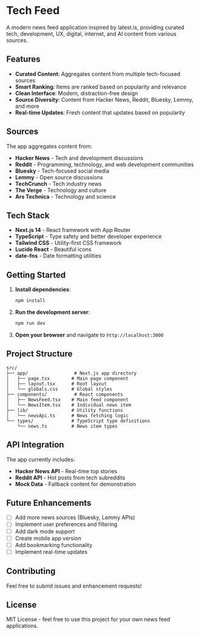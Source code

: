 # Tech Feed

A modern news feed application inspired by latest.is, providing curated tech, development, UX, digital, internet, and AI content from various sources.

## Features

- **Curated Content**: Aggregates content from multiple tech-focused sources
- **Smart Ranking**: Items are ranked based on popularity and relevance
- **Clean Interface**: Modern, distraction-free design
- **Source Diversity**: Content from Hacker News, Reddit, Bluesky, Lemmy, and more
- **Real-time Updates**: Fresh content that updates based on popularity

## Sources

The app aggregates content from:

- **Hacker News** - Tech and development discussions
- **Reddit** - Programming, technology, and web development communities
- **Bluesky** - Tech-focused social media
- **Lemmy** - Open source discussions
- **TechCrunch** - Tech industry news
- **The Verge** - Technology and culture
- **Ars Technica** - Technology and science

## Tech Stack

- **Next.js 14** - React framework with App Router
- **TypeScript** - Type safety and better developer experience
- **Tailwind CSS** - Utility-first CSS framework
- **Lucide React** - Beautiful icons
- **date-fns** - Date formatting utilities

## Getting Started

1. **Install dependencies**:
   ```bash
   npm install
   ```

2. **Run the development server**:
   ```bash
   npm run dev
   ```

3. **Open your browser** and navigate to `http://localhost:3000`

## Project Structure

```
src/
├── app/                 # Next.js app directory
│   ├── page.tsx        # Main page component
│   ├── layout.tsx      # Root layout
│   └── globals.css     # Global styles
├── components/          # React components
│   ├── NewsFeed.tsx    # Main feed component
│   └── NewsItem.tsx    # Individual news item
├── lib/                # Utility functions
│   └── newsApi.ts      # News fetching logic
└── types/              # TypeScript type definitions
    └── news.ts         # News item types
```

## API Integration

The app currently includes:

- **Hacker News API** - Real-time top stories
- **Reddit API** - Hot posts from tech subreddits
- **Mock Data** - Fallback content for demonstration

## Future Enhancements

- [ ] Add more news sources (Bluesky, Lemmy APIs)
- [ ] Implement user preferences and filtering
- [ ] Add dark mode support
- [ ] Create mobile app version
- [ ] Add bookmarking functionality
- [ ] Implement real-time updates

## Contributing

Feel free to submit issues and enhancement requests!

## License

MIT License - feel free to use this project for your own news feed applications.

